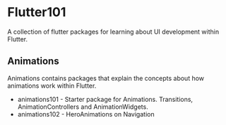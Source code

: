 # Flutter101
A collection of flutter packages for learning about UI development within Flutter.

## Animations

Animations contains packages that explain the concepts about how animations work within Flutter. 

* animations101 - Starter package for Animations. Transitions, AnimationControllers and AnimationWidgets.
* animations102 - HeroAnimations on Navigation